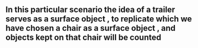## In this particular scenario the idea of a trailer serves as a surface object , to replicate which we have chosen a chair as a surface object , and objects kept on that chair will be counted
